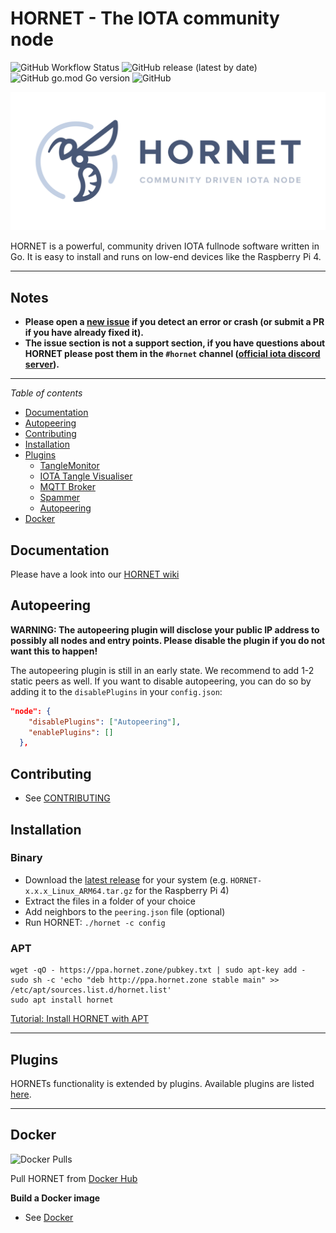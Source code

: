# HORNET - The IOTA community node

![GitHub Workflow Status](https://img.shields.io/github/workflow/status/gohornet/hornet/Build?style=for-the-badge) ![GitHub release (latest by date)](https://img.shields.io/github/v/release/gohornet/hornet?style=for-the-badge) ![GitHub go.mod Go version](https://img.shields.io/github/go-mod/go-version/gohornet/hornet?style=for-the-badge) ![GitHub](https://img.shields.io/github/license/gohornet/hornet?style=for-the-badge)

<p><img src="https://raw.githubusercontent.com/gohornet/logo/master/HORNET_logo.svg?sanitize=true"></p>

HORNET is a powerful, community driven IOTA fullnode software written in Go.
It is easy to install and runs on low-end devices like the Raspberry Pi 4.

---

## Notes

- **Please open a [new issue](https://github.com/gohornet/hornet/issues/new) if you detect an error or crash (or submit a PR if you have already fixed it).**
- **The issue section is not a support section, if you have questions about HORNET please post them in the `#hornet` channel ([official iota discord server](https://discord.iota.org/)).**

---

_Table of contents_

<!--ts-->

- [Documentation](#documentation)
- [Autopeering](#autopeering)
- [Contributing](#contributing)
- [Installation](#installation)
- [Plugins](#plugins)
  - [TangleMonitor](#tanglemonitor)
  - [IOTA Tangle Visualiser](#iota-tangle-visualiser)
  - [MQTT Broker](#mqtt-broker)
  - [Spammer](#spammer)
  - [Autopeering](#autopeering)
- [Docker](#docker)
<!--te-->

## Documentation

Please have a look into our [HORNET wiki](https://github.com/gohornet/hornet/wiki)

## Autopeering

**WARNING: The autopeering plugin will disclose your public IP address to possibly all nodes and entry points. Please disable the plugin if you do not want this to happen!**

The autopeering plugin is still in an early state. We recommend to add 1-2 static peers as well.
If you want to disable autopeering, you can do so by adding it to the `disablePlugins` in your `config.json`:

```json
"node": {
    "disablePlugins": ["Autopeering"],
    "enablePlugins": []
  },
```

## Contributing

- See [CONTRIBUTING](/CONTRIBUTING.md)

## Installation

### Binary

- Download the [latest release](https://github.com/gohornet/hornet/releases/latest) for your system (e.g. `HORNET-x.x.x_Linux_ARM64.tar.gz` for the Raspberry Pi 4)
- Extract the files in a folder of your choice
- Add neighbors to the `peering.json` file (optional)
- Run HORNET: `./hornet -c config`

### APT

```
wget -qO - https://ppa.hornet.zone/pubkey.txt | sudo apt-key add -
sudo sh -c 'echo "deb http://ppa.hornet.zone stable main" >> /etc/apt/sources.list.d/hornet.list'
sudo apt install hornet
```

[Tutorial: Install HORNET with APT](https://github.com/gohornet/hornet/wiki/Tutorials%3A-Linux%3A-Install-HORNET)

---

## Plugins

HORNETs functionality is extended by plugins. Available plugins are listed [here](https://github.com/gohornet/hornet/wiki/Plugins).

---

## Docker

![Docker Pulls](https://img.shields.io/docker/pulls/gohornet/hornet?style=for-the-badge)

Pull HORNET from [Docker Hub](https://hub.docker.com/r/gohornet/hornet)

**Build a Docker image**

- See [Docker](docker/README.md)
